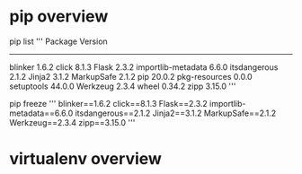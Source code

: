 # pip overview
pip list
'''
Package            Version
------------------ -------
blinker            1.6.2
click              8.1.3
Flask              2.3.2
importlib-metadata 6.6.0
itsdangerous       2.1.2
Jinja2             3.1.2
MarkupSafe         2.1.2
pip                20.0.2
pkg-resources      0.0.0
setuptools         44.0.0
Werkzeug           2.3.4
wheel              0.34.2
zipp               3.15.0
'''

pip freeze
'''
blinker==1.6.2
click==8.1.3
Flask==2.3.2
importlib-metadata==6.6.0
itsdangerous==2.1.2
Jinja2==3.1.2
MarkupSafe==2.1.2
Werkzeug==2.3.4
zipp==3.15.0
'''

# virtualenv overview

